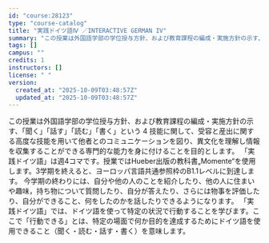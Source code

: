 ```yaml
---
id: "course:28123"
type: "course-catalog"
title: "実践ドイツ語Ⅳ ／INTERACTIVE GERMAN IV"
summary: "この授業は外国語学部の学位授与方針、および教育課程の編成・実施方針の示す、「聞く」「話す」「読む」「書く」という 4 技能に関して、受容と産出に関する高度な技能を用いて他者とのコミュニケーションを図り、異文化を理解し情報を収集することができ…"
tags: []
campus: ""
credits: 1
instructors: []
license: " "
version:
  created_at: "2025-10-09T03:48:57Z"
  updated_at: "2025-10-09T03:48:57Z"
---
```


この授業は外国語学部の学位授与方針、および教育課程の編成・実施方針の示す、「聞く」「話す」「読む」「書く」という 4 技能に関して、受容と産出に関する高度な技能を用いて他者とのコミュニケーションを図り、異文化を理解し情報を収集することができる専門的な能力を身に付けることを目的とします。 「実践ドイツ語」は週4コマです。授業ではHueber出版の教科書„Momente“を使用します。3学期を終えると、ヨーロッパ言語共通参照枠のB1.1レベルに到達します。 今学期の終わりには、自分や他の人のことを紹介したり、他の人に住まいや趣味，持ち物について質問したり、自分が答えたり、さらには物事を評価したり、自分ができること、何をしたのかを話したりできるようになります。 「実践ドイツ語」では、ドイツ語を使って特定の状況で行動することを学びます。ここで「行動できる」とは、特定の場面で何か目的を達成するためにドイツ語を使用できること（聞く・読む・話す・書く）を意味します。
